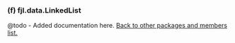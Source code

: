 ### (f) fjl.data.LinkedList
@todo - Added documentation here.
[Back to other packages and members list.](#other-packages-and-members)
